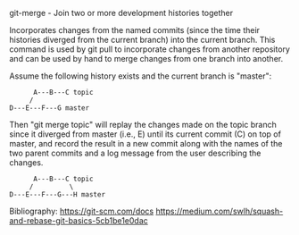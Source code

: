 git-merge - Join two or more development histories together

Incorporates changes from the named commits (since the time their histories diverged from the current branch) into the current branch. This command is used by git pull to incorporate changes from another repository and can be used by hand to merge changes from one branch into another.

Assume the following history exists and the current branch is "master":

	      A---B---C topic
	     /
    D---E---F---G master


Then "git merge topic" will replay the changes made on the topic branch since it diverged from master (i.e., E) until its current commit (C) on top of master, and record the result in a new commit along with the names of the two parent commits and a log message from the user describing the changes.

	      A---B---C topic
	     /         \
    D---E---F---G---H master

Bibliography: https://git-scm.com/docs
https://medium.com/swlh/squash-and-rebase-git-basics-5cb1be1e0dac